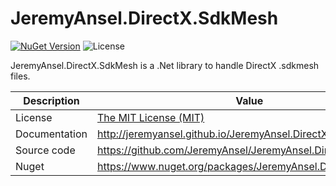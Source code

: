 # JeremyAnsel.DirectX.SdkMesh

[![NuGet Version](https://buildstats.info/nuget/JeremyAnsel.DirectX.SdkMesh)](https://www.nuget.org/packages/JeremyAnsel.DirectX.SdkMesh)
![License](https://img.shields.io/github/license/JeremyAnsel/JeremyAnsel.DirectX.SdkMesh)

JeremyAnsel.DirectX.SdkMesh is a .Net library to handle DirectX .sdkmesh files.

Description     | Value
----------------|----------------
License         | [The MIT License (MIT)](https://github.com/JeremyAnsel/JeremyAnsel.DirectX.SdkMesh/blob/master/LICENSE.txt)
Documentation   | http://jeremyansel.github.io/JeremyAnsel.DirectX.SdkMesh
Source code     | https://github.com/JeremyAnsel/JeremyAnsel.DirectX.SdkMesh
Nuget           | https://www.nuget.org/packages/JeremyAnsel.DirectX.SdkMesh
